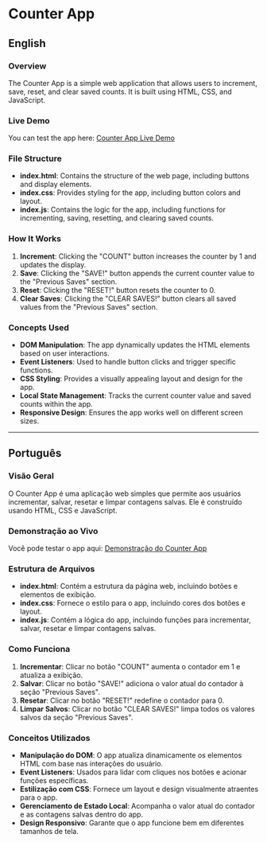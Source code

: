 # Counter App

## English

### Overview

The Counter App is a simple web application that allows users to increment, save, reset, and clear saved counts. It is built using HTML, CSS, and JavaScript.

### Live Demo

You can test the app here: [Counter App Live Demo](https://iagoiago-counterapp.netlify.app)

### File Structure

- **index.html**: Contains the structure of the web page, including buttons and display elements.
- **index.css**: Provides styling for the app, including button colors and layout.
- **index.js**: Contains the logic for the app, including functions for incrementing, saving, resetting, and clearing saved counts.

### How It Works

1. **Increment**: Clicking the "COUNT" button increases the counter by 1 and updates the display.
2. **Save**: Clicking the "SAVE!" button appends the current counter value to the "Previous Saves" section.
3. **Reset**: Clicking the "RESET!" button resets the counter to 0.
4. **Clear Saves**: Clicking the "CLEAR SAVES!" button clears all saved values from the "Previous Saves" section.

### Concepts Used

- **DOM Manipulation**: The app dynamically updates the HTML elements based on user interactions.
- **Event Listeners**: Used to handle button clicks and trigger specific functions.
- **CSS Styling**: Provides a visually appealing layout and design for the app.
- **Local State Management**: Tracks the current counter value and saved counts within the app.
- **Responsive Design**: Ensures the app works well on different screen sizes.

---

## Português

### Visão Geral

O Counter App é uma aplicação web simples que permite aos usuários incrementar, salvar, resetar e limpar contagens salvas. Ele é construído usando HTML, CSS e JavaScript.

### Demonstração ao Vivo

Você pode testar o app aqui: [Demonstração do Counter App](https://iagoiago-counterapp.netlify.app)

### Estrutura de Arquivos

- **index.html**: Contém a estrutura da página web, incluindo botões e elementos de exibição.
- **index.css**: Fornece o estilo para o app, incluindo cores dos botões e layout.
- **index.js**: Contém a lógica do app, incluindo funções para incrementar, salvar, resetar e limpar contagens salvas.

### Como Funciona

1. **Incrementar**: Clicar no botão "COUNT" aumenta o contador em 1 e atualiza a exibição.
2. **Salvar**: Clicar no botão "SAVE!" adiciona o valor atual do contador à seção "Previous Saves".
3. **Resetar**: Clicar no botão "RESET!" redefine o contador para 0.
4. **Limpar Salvos**: Clicar no botão "CLEAR SAVES!" limpa todos os valores salvos da seção "Previous Saves".

### Conceitos Utilizados

- **Manipulação do DOM**: O app atualiza dinamicamente os elementos HTML com base nas interações do usuário.
- **Event Listeners**: Usados para lidar com cliques nos botões e acionar funções específicas.
- **Estilização com CSS**: Fornece um layout e design visualmente atraentes para o app.
- **Gerenciamento de Estado Local**: Acompanha o valor atual do contador e as contagens salvas dentro do app.
- **Design Responsivo**: Garante que o app funcione bem em diferentes tamanhos de tela.
